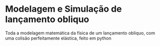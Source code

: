 # Modelagem e Simulação de lançamento obliquo

Toda a modelagem matemática da física de um lançamento obliquo, com uma colisão perfeitamente elástica, feito em python 
